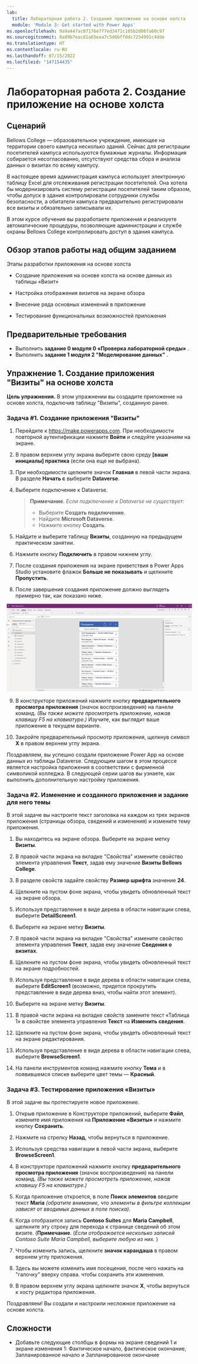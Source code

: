 ```yaml
---
lab:
  title: Лабораторная работа 2. Создание приложение на основе холста
  module: 'Module 3: Get started with Power Apps'
ms.openlocfilehash: 9a9a447ac07176e7f7ed3471c105b2d06fa60c97
ms.sourcegitcommit: 8a89b7eacd1a65eaa7c5d6bff0dc7254991c4dde
ms.translationtype: HT
ms.contentlocale: ru-RU
ms.lasthandoff: 07/15/2022
ms.locfileid: "147154435"
---
```

# <a name="lab-2-how-to-build-a-canvas-app"></a>Лабораторная работа 2. Создание приложение на основе холста

## <a name="scenario"></a>Сценарий

Bellows College — образовательное учреждение, имеющее на территории своего кампуса несколько зданий. Сейчас для регистрации посетителей кампуса используются бумажные журналы. Информация собирается несогласованно, отсутствуют средства сбора и анализа данных о визитах по всему кампусу.

В настоящее время администрация кампуса использует электронную таблицу Excel для отслеживания регистрации посетителей. Она хотела бы модернизировать систему регистрации посетителей таким образом, чтобы допуск в здания контролировали сотрудники службы безопасности, а обитатели кампуса предварительно регистрировали все визиты и обязательно записывали их.

В этом курсе обучения вы разработаете приложения и реализуете автоматические процедуры, позволяющие администрации и службе охраны Bellows College контролировать доступ в здания кампуса.

## <a name="high-level-lab-steps"></a>Обзор этапов работы над общим заданием

Этапы разработки приложения на основе холста

- Создание приложения на основе холста на основе данных из таблицы «Визит»

- Настройка отображения визитов на экране обзора

- Внесение ряда основных изменений в приложение

- Тестирование функциональных возможностей приложения

## <a name="prerequisites"></a>Предварительные требования

- Выполнить **задание 0 модуля 0 «Проверка лабораторной среды»** .
- Выполнить **задание 1 модуля 2 "Моделирование данных"** .

## <a name="exercise-1-create-visits-canvas-app"></a>Упражнение 1. Создание приложения "Визиты" на основе холста

**Цель упражнения.** В этом упражнении вы создадите приложение на основе холста, подключив таблицу "Визиты", созданную ранее.

### <a name="task-1-create-the-visits-app"></a>Задача \#1. Создание приложения "Визиты"

1.  Перейдите к <https://make.powerapps.com>. При необходимости повторной аутентификации нажмите **Войти** и следуйте указаниям на экране.

2.  В правом верхнем углу экрана выберите свою среду **[ваши инициалы] практика** (если она еще не выбрана).

3.  При необходимости щелкните значок **Главная** в левой части экрана. В разделе **Начать с** выберите **Dataverse**.

4.  Выберите подключение к Dataverse.

    > **Примечание**. *Если подключение к Dataverse не существует:*
    > - Выберите **Создать подключение**.
    > - Найдите **Microsoft Dataverse**.
    > - Нажмите кнопку **Создать**.

5.  Найдите и выберите таблицу **Визиты**, созданную на предыдущем практическом занятии.

6.  Нажмите кнопку **Подключить** в правом нижнем углу.

7.  После создания приложения на экране приветствия в Power Apps Studio установите флажок **Больше не показывать** и щелкните **Пропустить**.

8.  После завершения создания приложение должно выглядеть примерно так, как показано ниже.

![Приложение на основе холста, созданное на основе данных таблицы «Визит».](media/2-canvas-app-from-data.png)

9. В конструкторе приложений нажмите кнопку **предварительного просмотра приложения** (значок воспроизведения) на панели команд. *(Вы также можете просмотреть приложение, нажав клавишу F5 на клавиатуре.)* Изучите, как выглядит ваше приложение в текущем варианте.

10. Закройте предварительный просмотр приложения, щелкнув символ **X** в правом верхнем углу экрана.

Поздравляем, вы успешно создали приложение Power App на основе данных из таблицы Dataverse. Следующим шагом в этом процессе является настройка приложения в соответствии с фирменной символикой колледжа. В следующей серии шагов вы узнаете, как выполнить дополнительную настройку приложения.

### <a name="task-2-modify-and-theme-the-newly-created-app"></a>Задача \#2. Изменение и созданного приложения и задание для него темы

В этой задаче вы настроите текст заголовка на каждом из трех экранов приложения (страницы обзора, сведений и изменения) и измените тему приложения.

1.  Вы находитесь на экране обзора. Выберите на экране метку **Визиты**.

1.  В правой части экрана на вкладке "Свойства" измените свойство элемента управления **Текст**, задав ему значение **Визиты Bellows College**.

1. В разделе свойств задайте свойству **Размер шрифта** значение **24**.

1.  Щелкните на пустом фоне экрана, чтобы увидеть обновленный текст на экране обзора.

1.  Используя представление в виде дерева в области навигации слева, выберите **DetailScreen1**.

1.  Выберите на экране метку **Визиты**.

1.  В правой части экрана на вкладке "Свойства" измените свойство элемента управления **Текст**, задав ему значение **Сведения о визитах**.

1.  Щелкните на пустом фоне экрана, чтобы увидеть обновленный текст на экране подробностей.

1.  Используя представление в виде дерева в области навигации слева, выберите **EditScreen1** (возможно, придется прокрутить представление в виде дерева вниз, чтобы найти этот элемент).

1.  Выберите на экране метку **Визиты**.

1.  В правой части экрана на вкладке свойств замените текст «Таблица 1» в свойстве элемента управления **Текст** на **Изменить сведения**.

1.  Щелкните на пустом фоне экрана, чтобы увидеть обновленный текст на экране редактирования.

1. Используя представление в виде дерева в области навигации слева, выберите **BrowseScreen1**.

1. На панели инструментов команд нажмите кнопку **Тема** и в появившемся списке выберите цвет темы — **Красный**.

### <a name="task-3-test-your-visits-app"></a>Задача \#3. Тестирование приложения «Визиты»

В этой задаче вы протестируете новое приложение.

1.  Открыв приложение в Конструкторе приложений, выберите **Файл**, измените имя приложения на **Приложение «Визиты»** и нажмите кнопку **Сохранить**.

2.  Нажмите на стрелку **Назад**, чтобы вернуться в приложение.

3.  Используя средства навигации в левой части экрана, выберите **BrowseScreen1**.

4.  В конструкторе приложений нажмите кнопку **предварительного просмотра приложения** (значок воспроизведения) на панели команд. *(Вы также можете просмотреть приложение, нажав клавишу F5 на клавиатуре.)*

4.  Когда приложение откроется, в поле **Поиск элементов** введите текст **Maria**
     *(обратите внимание, что элементы в фильтре коллекции зависят от вводимых данных в поле поиска).*

5.  Когда отобразится запись **Contoso Suites** для **Maria Campbell**, щелкните эту строку для перехода к странице сведений об этом визите. (**Примечание**. (*Если отображается несколько записей Contoso Suite Maria Campbell, выберите любую из них.* )

6.  Чтобы изменить запись, щелкните **значок карандаша** в правом верхнем углу приложения.

7.  Здесь вы можете изменить имя посещения, после чего нажать на "галочку" вверху справа. чтобы сохранить эти изменения.

8.  В правом верхнем углу экрана щелкните значок **X**, чтобы вернуться к хосту редактора приложения.

Поздравляем! Вы создали и настроили несложное приложение на основе холста.

## <a name="challenges"></a>Сложности

- Добавьте следующие столбцы в формы на экране сведений 1 и экране изменения 1: Фактическое начало, фактическое окончание, Запланированное начало и Запланированное окончание